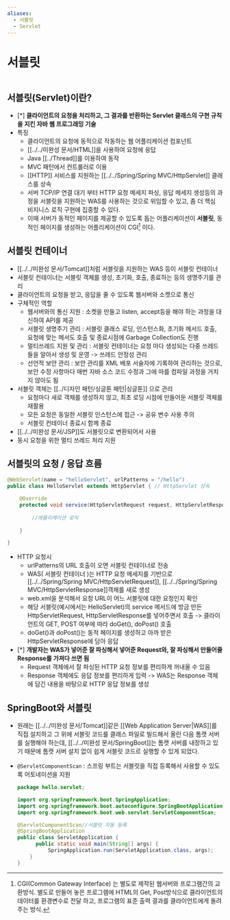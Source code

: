 ```yaml
---
aliases:
  - 서블릿
  - Servlet
---
```

# 서블릿

```table-of-contents
```

## 서블릿(Servlet)이란?

- [*] **클라이언트의 요청을 처리하고, 그 결과를 반환하는 Servlet 클래스의 구현 규칙을 지킨 자바 웹 프로그래밍 기술**
- 특징
	- 클라이언트의 요청에 동적으로 작동하는 웹 어플리케이션 컴포넌트
	- [[../../미완성 문서/HTML]]을 사용하여 요청에 응답
	- Java [[../Thread]]를 이용하여 동작
	- MVC 패턴에서 컨트롤러로 이용
	- [[HTTP]] 서비스를 지원하는 [[../../Spring/Spring MVC/HttpServlet]] 클래스를 상속
	- 서버 TCP/IP 연결 대기 부터 HTTP 요청 메세지 파싱, 응답 메세지 생성등의 과정을 서블릿을 지원하는 WAS를 사용하는 것으로 위임할 수 있고, 좀 더 핵심 비지니스 로직 구현에 집중할 수 있다.
	- 이때 서버가 동적인 페이지를 제공할 수 있도록 돕는 어플리케이션이 **서블릿**, 동적인 페이지를 생성하는 어플리케이션이 CGI[^1] 이다.

## 서블릿 컨테이너

- [[../../미완성 문서/Tomcat]]처럼 서블릿을 지원하는 WAS 등이 서블릿 컨테이너
- 서블릿 컨테이너는 서블릿 객체를 생성, 초기화, 호출, 종료하는 등의 생명주기를 관리
- 클라이언트의 요청을 받고, 응답을 줄 수 있도록 웹서버와 소켓으로 통신
- 구체적인 역할
	- 웹서버와의 통신 지원 : 소켓을 만들고 listen, accept등을 해야 하는 과정을 대신하여 API를 제공
	- 서블릿 생명주기 관리 : 서블릿 클래스 로딩, 인스턴스화, 초기화 메서드 호출, 요청에 맞는 메서도 호출 및 종료시점에 Garbage Collection도 진행
	- 멀티쓰레드 지원 및 관리 : 서블릿 컨테이너는 요청 마다 생성되는 다중 쓰레드들을 알아서 생성 및 운영 -> 쓰레드 안정성 관리
	- 선언적 보안 관리 : 보안 관리를 XML 배포 서술자에 기록하여 관리하는 것으로, 보안 수정 사항마다 매번 자바 소스 코드 수정과 그에 따를 컴파일 과정을 거치지 않아도 됨
- 서블릿 객체는 [[../디자인 패턴/싱글톤 패턴|싱글톤]] 으로 관리
	- 요청마다 새로 객채를 생성하지 않고, 최초 로딩 시점에 만들어둔 서블릿 객체를 재활용
	- 모든 요청은 동일한 서블릿 인스턴스에 접근 -> 공유 변수 사용 주의
	- 서블릿 컨테이너 종료시 함께 종료
- [[../../미완성 문서/JSP]]도 서블릿으로 변환되어서 사용
- 동시 요청을 위한 멀티 쓰레드 처리 지원

## 서블릿의 요청 / 응답 흐름

```java
@WebServlet(name = "helloServlet", urlPatterns = "/hello")
public class HelloServlet extends HttpServlet { // HttpServlet 상속

	@Override
	protected void service(HttpServletRequest request, HttpServletResponse response) throws ServletException, IOException {
	
		//애플리케이션 로직
	
	}

}
```

- HTTP 요청시
	- urlPatterns의 URL 호출이 오면 서블릿 컨테이너로 전송
	- WAS( 서블릿 컨테이너 )는 HTTP 요청 메세지를 기반으로 [[../../Spring/Spring MVC/HttpServletRequest]], [[../../Spring/Spring MVC/HttpServletResponse]]객체를 새로 생성
	- web.xml을 분석해서 요청 URL이 어느 서블릿에 대한 요청인지 확인
	- 해당 서블릿(예시에서는 HelloServlet)의 service 메서드에 방금 만든 HttpServletRequest,  HttpServletResponse를 넣어주면서 호출 -> 클라이언트의 GET, POST 여부에 따라 doGet(), doPost() 호출
	- doGet()과 doPost()는 동적 페이지를 생성하고 아까 받은 HttpServletResponse에 담아 응답
- [*] **개발자는 WAS가 넣어준 잘 파싱해서 넣어준 Request와, 잘 파싱해서 만들어줄 Response를 가져다 쓰면 됨**
	- Request 객체에서 잘 파싱된 HTTP 요청 정보를 편리하게 꺼내올 수 있음
	- Response 객체에도 응답 정보를 편리하게 입력 -> WAS는 Response 객체에 담긴 내용을 바탕으로 HTTP 응답 정보를 생성


[^1]: CGI(Common Gateway Interface) 는 별도로 제작된 웹서버와 프로그램간의 교환방식. 별도로 만들어 놓은 프로그램에 HTML의 Get, Post방식으로 클라이언트의 데이터를 환경변수로 전달 하고, 프로그램의 표준 출력 결과를 클라이언트에게 돌려주는 방식.




## SpringBoot와 서블릿

- 원래는 [[../../미완성 문서/Tomcat]]같은 [[Web Application Server|WAS]]를 직접 설치하고 그 위에 서블릿 코드를 클래스 파일로 빌드해서 올린 다음 톰캣 서버를 실행해야 하는데, [[../../미완성 문서/SpringBoot]]는 톰캣 서버를 내장하고 있기 때문에 톰캣 서버 설치 없이 쉽게 서블릿 코드르 실행할 수 있게 되었다.

- `@ServletComponentScan` : 스프링 부트는 서블릿을 직접 등록해서 사용할 수 있도록 어토네이션을 지원
	```java
	package hello.servlet;
    
	import org.springframework.boot.SpringApplication;
	import org.springframework.boot.autoconfigure.SpringBootApplication;
	import org.springframework.boot.web.servlet.ServletComponentScan;
    
    @ServletComponentScan//서블릿 자동 등록 
    @SpringBootApplication  
    public class ServletApplication {
          public static void main(String[] args) {
              SpringApplication.run(ServletApplication.class, args);
        }
    }
	```
 